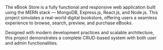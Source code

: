 The eBook Store is a fully functional and responsive web application built using the MERN stack — MongoDB, Express.js, React.js, and Node.js. This project simulates a real-world digital bookstore, offering users a seamless experience to browse, search, preview, and purchase eBooks.

Designed with modern development practices and scalable architecture, this project demonstrates a complete CRUD-based system with both user and admin functionalities.

